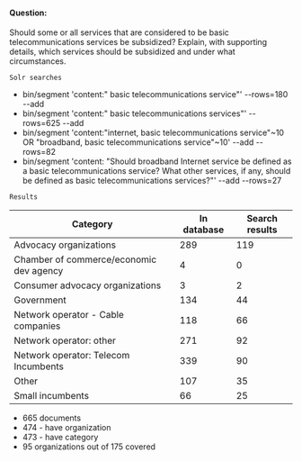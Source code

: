 
#### Question:

Should some or all services that are considered to be basic telecommunications services be subsidized? Explain, with supporting details, which services should be subsidized and under what circumstances.

`Solr searches`

- bin/segment 'content:" basic telecommunications service"' --rows=180 --add
- bin/segment 'content:" basic telecommunications services"' --rows=625 --add
- bin/segment 'content:"internet, basic telecommunications service"~10 OR "broadband, basic telecommunications service"~10' --add --rows=82
- bin/segment 'content: "Should broadband Internet service be defined as a basic telecommunications service? What other services, if any, should be defined as basic telecommunications services?"' --add --rows=27


`Results`

Category| In database | Search results
--- | --- | ---
Advocacy organizations |  289 | 119
Chamber of commerce/economic dev agency |    4 | 0
Consumer advocacy organizations |    3  | 2
Government  | 134 | 44
Network operator - Cable companies | 118 | 66
Network operator: other | 271 | 92
Network operator: Telecom Incumbents | 339 | 90
Other | 107 | 35
Small incumbents  | 66  | 25   

- 665 documents
- 474 - have organization
- 473 - have category
- 95 organizations out of 175 covered

